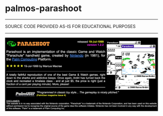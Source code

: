 # palmos-parashoot

----------------------------------------------------------------------------

 SOURCE CODE PROVIDED AS-IS FOR EDUCATIONAL PURPOSES

----------------------------------------------------------------------------

![parashoot info](images/parashoot-index.png)
